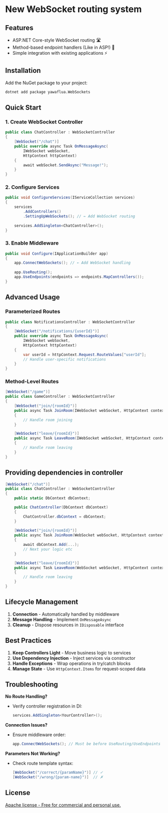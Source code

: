 ﻿# New WebSocket routing system

## Features
- ASP.NET Core-style WebSocket routing 🛣️
- Method-based endpoint handlers (Like in ASP!) 🎯
- Simple integration with existing applications ⚡

## Installation
Add the NuGet package to your project:
```bash
dotnet add package yawaflua.WebSockets
```

## Quick Start

### 1. Create WebSocket Controller
```csharp
public class ChatController : WebSocketController
{
    [WebSocket("/chat")]
    public override async Task OnMessageAsync(
        IWebSocket webSocket, 
        HttpContext httpContext)
    {
        await webSocket.SendAsync("Message!");
    }
}
```

### 2. Configure Services
```csharp
public void ConfigureServices(IServiceCollection services)
{
    services
        .AddControllers()
        .SettingUpWebSockets(); // ← Add WebSocket routing
        
    services.AddSingleton<ChatController>();
}
```

### 3. Enable Middleware
```csharp
public void Configure(IApplicationBuilder app)
{
    app.ConnectWebSockets(); // ← Add WebSocket handling
    
    app.UseRouting();
    app.UseEndpoints(endpoints => endpoints.MapControllers());
}
```

## Advanced Usage

### Parameterized Routes
```csharp
public class NotificationsController : WebSocketController
{
    [WebSocket("/notifications/{userId}")]
    public override async Task OnMessageAsync(
        IWebSocket webSocket,
        HttpContext httpContext)
    {
        var userId = httpContext.Request.RouteValues["userId"];
        // Handle user-specific notifications
    }
}
```

### Method-Level Routes
```csharp
[WebSocket("/game")]
public class GameController : WebSocketController
{
    [WebSocket("join/{roomId}")]
    public async Task JoinRoom(IWebSocket webSocket, HttpContext context)
    {
        // Handle room joining
    }

    [WebSocket("leave/{roomId}")]
    public async Task LeaveRoom(IWebSocket webSocket, HttpContext context)
    {
        // Handle room leaving
    }
}
```
## Providing dependencies in controller
```csharp
[WebSocket("/chat")]
public class ChatController : WebSocketController
{
    public static DbContext dbContext;

    public ChatController(DbContext dbContext)
    {
        ChatController.dbContext = dbContext;
    }
    
    [WebSocket("join/{roomId}")]
    public async Task JoinRoom(WebSocket webSocket, HttpContext context)
    {
        await dbContext.Add(...);
        // Next your logic etc
    }

    [WebSocket("leave/{roomId}")]
    public async Task LeaveRoom(WebSocket webSocket, HttpContext context)
    {
        // Handle room leaving
    }
}
```


## Lifecycle Management
1. **Connection** - Automatically handled by middleware
2. **Message Handling** - Implement `OnMessageAsync`
3. **Cleanup** - Dispose resources in `IDisposable` interface

## Best Practices
1. **Keep Controllers Light** - Move business logic to services
2. **Use Dependency Injection** - Inject services via constructor
3. **Handle Exceptions** - Wrap operations in try/catch blocks
4. **Manage State** - Use `HttpContext.Items` for request-scoped data

## Troubleshooting
**No Route Handling?**
- Verify controller registration in DI:
  ```csharp
  services.AddSingleton<YourController>();
  ```

**Connection Issues?**
- Ensure middleware order:
  ```csharp
  app.ConnectWebSockets(); // Must be before UseRouting/UseEndpoints
  ```

**Parameters Not Working?**
- Check route template syntax:
  ```csharp
  [WebSocket("/correct/{paramName}")] // ✓
  [WebSocket("/wrong/{param-name}")]  // ✗
  ```

## License
[Apache license - Free for commercial and personal use.](LICENSE)
